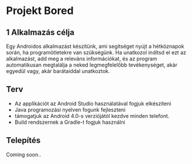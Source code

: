 # Projekt Bored

## 1 Alkalmazás célja

Egy Androidos alkalmazást készítünk, ami segítséget nyújt a hétköznapok során, ha programötletekre van szükségünk. Ha unatkozol indítsd el ezt az alkalmazást, add meg a releváns információkat, és az program automatikusan megtalálja a neked legmegfelelőbb tevékenységet, akár egyedül vagy, akár barátaiddal unatkoztok.

## Terv

- Az applikációt az Android Studio használatával fogjuk elkészíteni
- Java programozási nyelven fogunk fejleszteni
- támogatjuk az Android 4.0-s verziójától kezdve minden telefont.
- Build rendszernek a Gradle-t fogjuk használni

## Telepítés

Coming soon..
